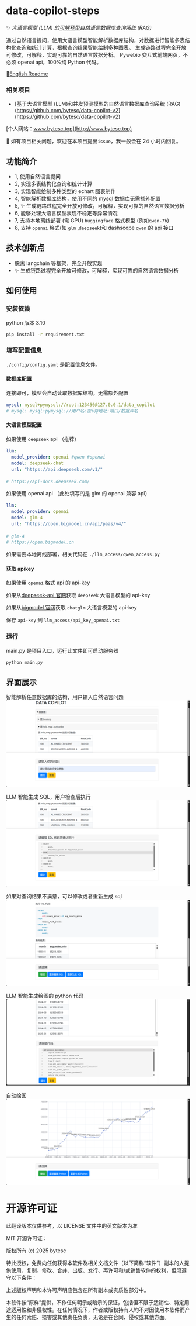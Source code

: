 # data-copilot-steps

✨ **大语言模型 (LLM) 的*<u>可解释型</u>*自然语言数据库查询系统 (RAG)**

通过自然语言提问，使用大语言模型智能解析数据库结构，对数据进行智能多表结构化查询和统计计算，根据查询结果智能绘制多种图表。
生成链路过程完全开放可修改，可解释，实现可靠的自然语言数据分析。
Pywebio 交互式前端网页，不必须 openai api，100%纯 Python 代码。 

🚩[English Readme](./README.en.md)

### 相关项目
- [基于大语言模型 (LLM)和并发预测模型的自然语言数据库查询系统 (RAG) (https://github.com/bytesc/data-copilot-v2](https://github.com/bytesc/data-copilot-v2)

[个人网站：www.bytesc.top](http://www.bytesc.top) 

🔔 如有项目相关问题，欢迎在本项目提出`issue`，我一般会在 24 小时内回复。


## 功能简介

- 1, 使用自然语言提问
- 2, 实现多表结构化查询和统计计算
- 3, 实现智能绘制多种类型的 echart 图表制作
- 4, 智能解析数据库结构，使用不同的 mysql 数据库无需额外配置
- 5, ✨ 生成链路过程完全开放可修改，可解释，实现可靠的自然语言数据分析
- 6, 能够处理大语言模型表现不稳定等异常情况
- 7, 支持本地离线部署 (需 GPU) `huggingface` 格式模型 (例如`qwen-7b`) 
- 8, 支持 `openai` 格式(如 `glm` ,`deepseek`)和 dashscope `qwen` 的 api 接口

## 技术创新点

- 脱离 langchain 等框架，完全开放实现
- ✨ 生成链路过程完全开放可修改，可解释，实现可靠的自然语言数据分析


## 如何使用

### 安装依赖

python 版本 3.10

```bash
pip install -r requirement.txt
```

### 填写配置信息

`./config/config.yaml` 是配置信息文件。

#### 数据库配置
连接即可，模型会自动读取数据库结构，无需额外配置
```yml
mysql: mysql+pymysql://root:123456@127.0.0.1/data_copilot
# mysql: mysql+pymysql://用户名:密码@地址:端口/数据库名
```

#### 大语言模型配置
如果使用 `deepseek` api （推荐）
```yml
llm:
  model_provider: openai #qwen #openai
  model: deepseek-chat
  url: "https://api.deepseek.com/v1/"

# https://api-docs.deepseek.com/
```


如果使用 openai api （此处填写的是 glm 的 openai 兼容 api）

```yml
llm:
  model_provider: openai
  model: glm-4
  url: "https://open.bigmodel.cn/api/paas/v4/"

# glm-4
# https://open.bigmodel.cn
```

如果需要本地离线部署，相关代码在 `./llm_access/qwen_access.py`

#### 获取 apikey

如果使用 `openai` 格式 api 的 api-key

如果从[deepseek-api 官网](https://api-docs.deepseek.com/)获取 `deepseek` 大语言模型的 api-key

如果从[bigmodel 官网](https://open.bigmodel.cn/)获取 `chatglm` 大语言模型的 api-key


保存 `api-key` 到 `llm_access/api_key_openai.txt`

### 运行

main.py 是项目入口，运行此文件即可启动服务器

```bash
python main.py 
```

## 界面展示

智能解析任意数据库的结构，用户输入自然语言问题
![](./readme_img/img1.png)

LLM 智能生成 SQL，用户检查后执行 
![](./readme_img/img2.png)

如果对查询结果不满意，可以修改或者重新生成 sql
![](./readme_img/img3.png)

LLM 智能生成绘图的 python 代码
![](./readme_img/img4.png)

自动绘图
![](./readme_img/img5.png)

# 开源许可证

此翻译版本仅供参考，以 LICENSE 文件中的英文版本为准

MIT 开源许可证：

版权所有 (c) 2025 bytesc

特此授权，免费向任何获得本软件及相关文档文件（以下简称“软件”）副本的人提供使用、复制、修改、合并、出版、发行、再许可和/或销售软件的权利，但须遵守以下条件：

上述版权声明和本许可声明应包含在所有副本或实质性部分中。

本软件按“原样”提供，不作任何明示或暗示的保证，包括但不限于适销性、特定用途适用性和非侵权性。在任何情况下，作者或版权持有人均不对因使用本软件而产生的任何索赔、损害或其他责任负责，无论是在合同、侵权或其他方面。

